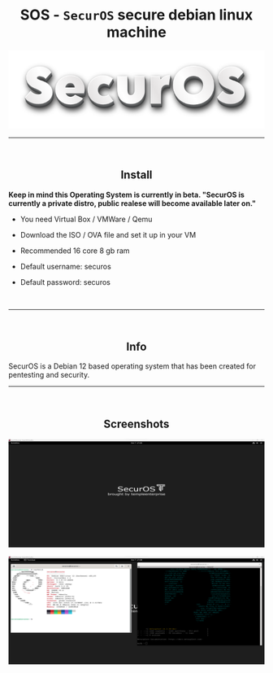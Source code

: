 <h1 align="center">SOS - <code>SecurOS</code> secure debian linux machine</h1>

<p align="center">
  <img src="https://raw.githubusercontent.com/PhilipPanda/SecurOS/main/Pictures/logo.png">
</p>

-----
<br>
<h2 align="center">Install</h2>

**Keep in mind this Operating System is currently in beta. "SecurOS is currently a private distro, public realese will become available later on."**

- You need Virtual Box / VMWare / Qemu
- Download the ISO / OVA file and set it up in your VM
- Recommended 16 core 8 gb ram

- Default username: securos
- Default password: securos
<br>

-----

<br>
<h2 align="center">Info</h2>

SecurOS is a Debian 12 based operating system that has been created for pentesting and security.
<br>

-----

<br>
<h2 align="center">Screenshots</h2>

<p align="center">
  <img src="https://raw.githubusercontent.com/PhilipPanda/SecurOS/main/Pictures/ss2.png">
</p>
<p align="center">
  <img src="https://raw.githubusercontent.com/PhilipPanda/SecurOS/main/Pictures/ss1.png">
</p>


<br>

